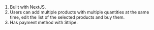 1. Built with NextJS.
2. Users can add multiple products with multiple quantities at the same time, edit the list of the selected products and buy them.
3. Has payment method with Stripe.
